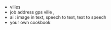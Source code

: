 - villes
- job address gps ville ,
- ai : image in text,  speech to text, text to speech
- your own cookbook
